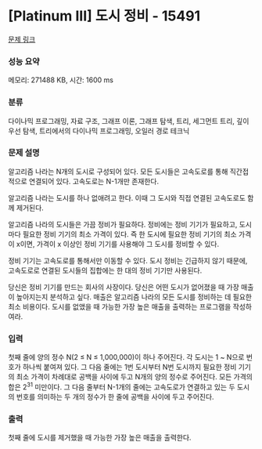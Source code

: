 # [Platinum III] 도시 정비 - 15491 

[문제 링크](https://www.acmicpc.net/problem/15491) 

### 성능 요약

메모리: 271488 KB, 시간: 1600 ms

### 분류

다이나믹 프로그래밍, 자료 구조, 그래프 이론, 그래프 탐색, 트리, 세그먼트 트리, 깊이 우선 탐색, 트리에서의 다이나믹 프로그래밍, 오일러 경로 테크닉

### 문제 설명

<p>알고리즘 나라는 N개의 도시로 구성되어 있다. 모든 도시들은 고속도로를 통해 직간접적으로 연결되어 있다. 고속도로는 N-1개만 존재한다.</p>

<p>알고리즘 나라는 도시를 하나 없애려고 한다. 이때 그 도시와 직접 연결된 고속도로도 함께 제거된다.</p>

<p>알고리즘 나라의 도시들은 가끔 정비가 필요하다. 정비에는 정비 기기가 필요하고, 도시마다 필요한 정비 기기의 최소 가격이 있다. 즉 한 도시에 필요한 정비 기기의 최소 가격이 x이면, 가격이 x 이상인 정비 기기를 사용해야 그 도시를 정비할 수 있다.</p>

<p>정비 기기는 고속도로를 통해서만 이동할 수 있다. 도시 정비는 긴급하지 않기 때문에, 고속도로로 연결된 도시들의 집합에는 한 대의 정비 기기만 사용된다.</p>

<p>당신은 정비 기기를 만드는 회사의 사장이다. 당신은 어떤 도시가 없어졌을 때 가장 매출이 높아지는지 분석하고 싶다. 매출은 알고리즘 나라의 모든 도시를 정비하는 데 필요한 최소 비용이다. 도시를 없앴을 때 가능한 가장 높은 매출을 출력하는 프로그램을 작성하여라.</p>

### 입력 

 <p>첫째 줄에 양의 정수 N(2 ≤ N ≤ 1,000,000)이 하나 주어진다. 각 도시는 1 ~ N으로 번호가 하나씩 붙여져 있다. 그 다음 줄에는 1번 도시부터 N번 도시까지 필요한 정비 기기의 최소 가격이 차례대로 공백을 사이에 두고 N개의 양의 정수로 주어진다. 모든 가격의 합은 2<sup>31</sup> 미만이다. 그 다음 줄부터 N-1개의 줄에는 고속도로가 연결하고 있는 두 도시의 번호를 의미하는 두 개의 정수가 한 줄에 공백을 사이에 두고 주어진다.</p>

### 출력 

 <p>첫째 줄에 도시를 제거했을 때 가능한 가장 높은 매출을 출력한다.</p>

